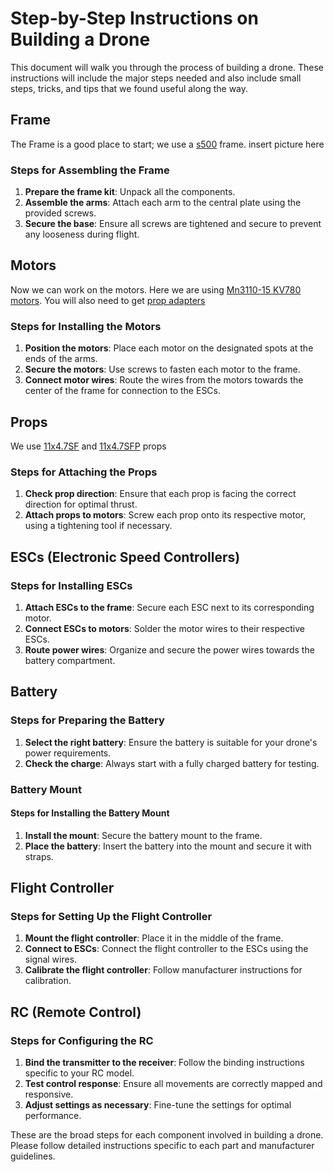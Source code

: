 # Step-by-Step Instructions on Building a Drone
This document will walk you through the process of building a drone. These instructions will include the major steps needed and also include small steps, tricks, and tips that we found useful along the way.

## Frame
The Frame is a good place to start; we use a [s500](https://a.co/d/acLCxvA) frame.
insert picture here
### Steps for Assembling the Frame
1. **Prepare the frame kit**: Unpack all the components.
2. **Assemble the arms**: Attach each arm to the central plate using the provided screws.
3. **Secure the base**: Ensure all screws are tightened and secure to prevent any looseness during flight.

## Motors
Now we can work on the motors. Here we are using [Mn3110-15 KV780 motors](https://store.tmotor.com/goods-334-MN3110.html). You will also need to get [prop adapters]()
### Steps for Installing the Motors
1. **Position the motors**: Place each motor on the designated spots at the ends of the arms.
2. **Secure the motors**: Use screws to fasten each motor to the frame.
3. **Connect motor wires**: Route the wires from the motors towards the center of the frame for connection to the ESCs.

## Props
We use [11x4.7SF](https://www.apcprop.com/product/11x4-7sf/) and [11x4.7SFP](https://www.apcprop.com/product/11x4-7sfp/) props
### Steps for Attaching the Props
1. **Check prop direction**: Ensure that each prop is facing the correct direction for optimal thrust.
2. **Attach props to motors**: Screw each prop onto its respective motor, using a tightening tool if necessary.

## ESCs (Electronic Speed Controllers)
### Steps for Installing ESCs
1. **Attach ESCs to the frame**: Secure each ESC next to its corresponding motor.
2. **Connect ESCs to motors**: Solder the motor wires to their respective ESCs.
3. **Route power wires**: Organize and secure the power wires towards the battery compartment.

## Battery
### Steps for Preparing the Battery
1. **Select the right battery**: Ensure the battery is suitable for your drone's power requirements.
2. **Check the charge**: Always start with a fully charged battery for testing.

### Battery Mount
#### Steps for Installing the Battery Mount
1. **Install the mount**: Secure the battery mount to the frame.
2. **Place the battery**: Insert the battery into the mount and secure it with straps.

## Flight Controller
### Steps for Setting Up the Flight Controller
1. **Mount the flight controller**: Place it in the middle of the frame.
2. **Connect to ESCs**: Connect the flight controller to the ESCs using the signal wires.
3. **Calibrate the flight controller**: Follow manufacturer instructions for calibration.

## RC (Remote Control)
### Steps for Configuring the RC
1. **Bind the transmitter to the receiver**: Follow the binding instructions specific to your RC model.
2. **Test control response**: Ensure all movements are correctly mapped and responsive.
3. **Adjust settings as necessary**: Fine-tune the settings for optimal performance.

These are the broad steps for each component involved in building a drone. Please follow detailed instructions specific to each part and manufacturer guidelines.

